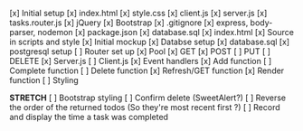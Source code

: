 [x] Initial setup
    [x] index.html
    [x] style.css
    [x] client.js
    [x] server.js
    [x] tasks.router.js
    [x] jQuery
    [x] Bootstrap
    [x] .gitignore
    [x] express, body-parser, nodemon
    [x] package.json
    [x] database.sql
[x] index.html
    [x] Source in scripts and style
    [x] Initial mockup
[x] Databse setup
    [x] database.sql
    [x] postgresql setup
[ ] Router set up
    [x] Pool
    [x] GET
    [x] POST
    [ ] PUT
    [ ] DELETE
[x] Server.js
[ ] Client.js
    [x] Event handlers
    [x] Add function
    [ ] Complete function
    [ ] Delete function
    [x] Refresh/GET function
    [x] Render function
[ ] Styling

**STRETCH**
[ ] Bootstrap styling
[ ] Confirm delete (SweetAlert?)
[ ] Reverse the order of the returned todos (So they're most recent first ?)
[ ] Record and display the time a task was completed